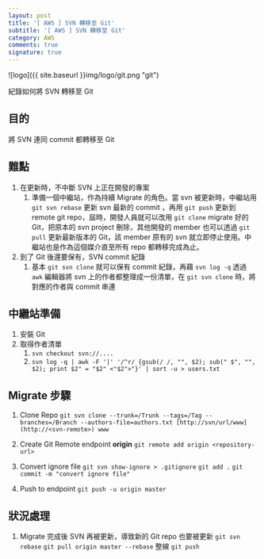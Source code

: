 ```yaml
---
layout: post
title: '[ AWS ] SVN 轉移至 Git'
subtitle: '[ AWS ] SVN 轉移至 Git'
category: AWS
comments: true
signature: true
---
```


![logo]({{ site.baseurl }}img/logo/git.png "git")

<div class="message">
    紀錄如何將 SVN 轉移至 Git
</div>


## 目的

將 SVN 連同 commit 都轉移至 Git

## 難點

1. 在更新時，不中斷 SVN 上正在開發的專案
   1. 準備一個中繼站，作為持續 Migrate 的角色。當 svn 被更新時，中繼站用 `git svn rebase` 更新 svn 最新的 commit ，再用 `git push` 更新到 remote git repo，屆時，開發人員就可以改用 `git clone` migrate 好的 Git，把原本的 svn project 刪除，其他開發的 member 也可以透過 `git pull` 更新最新版本的 Git，該 member 原有的 svn 就立即停止使用。中繼站也是作為這個媒介直至所有 repo 都轉移完成為止。
2. 到了 Git 後還要保有，SVN commit 紀錄
   1. 基本 `git svn clone` 就可以保有 commit 紀錄，再藉 `svn log -q` 透過 `awk` 編輯器將 svn 上的作者都整理成一份清單，在 `git svn clone` 時，將對應的作者與 commit 串連 

## 中繼站準備

1. 安裝 Git
2. 取得作者清單
   1. `svn checkout svn://....` 
   2. `svn log -q | awk -F '|' '/^r/ {gsub(/ /, "", $2); sub(" $", "", $2); print $2" = "$2" <"$2">"}' | sort -u > users.txt`

## Migrate 步驟

1. Clone Repo
   `git svn clone --trunk=/Trunk --tags=/Tag --branches=/Branch --authors-file=authors.txt [http://svn/url/www](http://<svn-remote>) www`

2. Create Git Remote endpoint **origin**
   `git remote add origin <repository-url>` 

3. Convert ignore file
   `git svn show-ignore > .gitignore`
   `git add .`
   `git commit -m "convert ignore file"`

4. Push to endpoint
   `git push -u origin master`

## 狀況處理

1. Migrate 完成後 SVN 再被更新，導致新的 Git repo 也要被更新
   `git svn rebase`
   `git pull origin master --rebase`  整線
   `git push`
